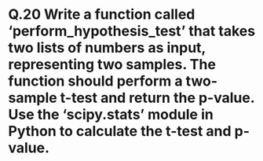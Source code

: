 <h1>
  Q.20     Write a function called ‘perform_hypothesis_test’ that takes two lists of numbers as input, representing two samples. The function should perform a two-sample t-test and return the p-value. Use the ‘scipy.stats’ module in Python to calculate the t-test and p-value.
</h1>
